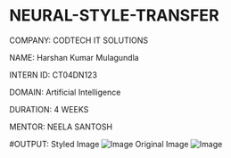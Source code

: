 # NEURAL-STYLE-TRANSFER
COMPANY: CODTECH IT SOLUTIONS

NAME: Harshan Kumar Mulagundla

INTERN ID: CT04DN123

DOMAIN: Artificial Intelligence

DURATION: 4 WEEKS

MENTOR: NEELA SANTOSH

#OUTPUT:
Styled Image
![Image](https://github.com/user-attachments/assets/c84cc73c-3504-4cdf-898f-32ee523a0b0f)
Original Image
![Image](https://github.com/user-attachments/assets/95df5477-6486-4930-9009-3bc820574ab9)
